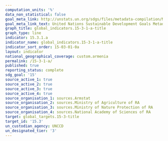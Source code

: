 ```yaml
---
computation_units: '%'
data_non_statistical: false
goal_meta_link: http://unstats.un.org/sdgs/files/metadata-compilation/Metadata-Goal-15.pdf
goal_meta_link_text: United Nations Sustainable Development Goals Metadata (pdf 456kB)
graph_title: global_indicators.15-3-1-a-title
graph_type: line
indicator: 15.3.1.a
indicator_name: global_indicators.15-3-1-a-title
indicator_sort_order: 15-03-01-0a
layout: indicator
national_geographical_coverage: custom.armenia
permalink: /15-3-1-a/
published: true
reporting_status: complete
sdg_goal: '15'
source_active_1: true
source_active_2: true
source_active_3: true
source_active_4: true
source_organisation_1: sources.Armstat
source_organisation_2: sources.Ministry of Agriculture of RA
source_organisation_3: sources.Ministry of Nature Protection of RA
source_organisation_4: sources.National Academy of Sciences of RA
target: global_targets.15-3-title
target_id: '15.3'
un_custodian_agency: UNCCD
un_designated_tier: '3'
---
```

